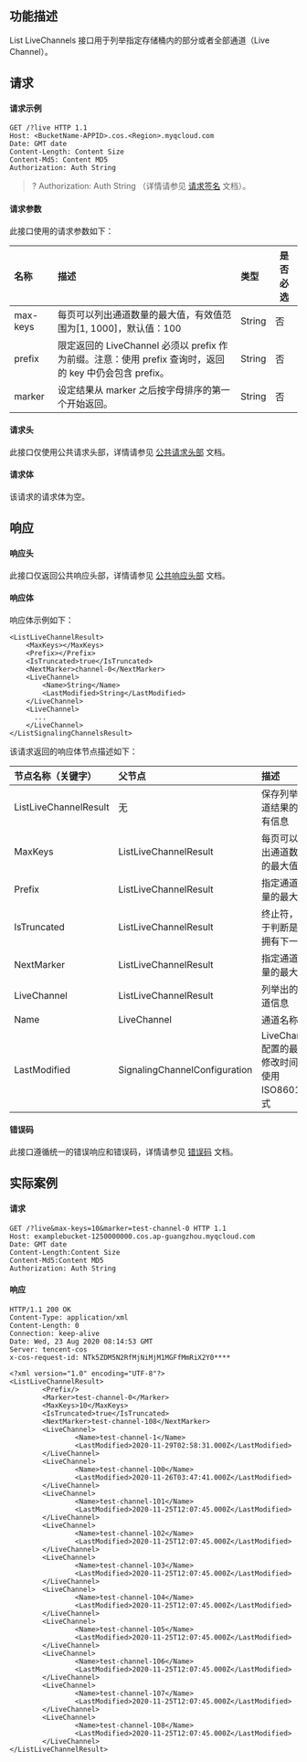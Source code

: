 ## 功能描述

List LiveChannels 接口用于列举指定存储桶内的部分或者全部通道（Live Channel）。

## 请求

#### 请求示例

```plaintext
GET /?live HTTP 1.1
Host: <BucketName-APPID>.cos.<Region>.myqcloud.com
Date: GMT date
Content-Length: Content Size
Content-Md5: Content MD5
Authorization: Auth String
```

> ? Authorization: Auth String （详情请参见 [请求签名](https://cloud.tencent.com/document/product/436/7778) 文档）。


#### 请求参数

此接口使用的请求参数如下：

| 名称    | 描述                                         | 类型      | 是否必选  |
| :---------------------- | :------------------------------------------- | :-------- | --------- |
| max-keys | 每页可以列出通道数量的最大值，有效值范围为[1, 1000]，默认值：100 | String | 否 |
| prefix | 限定返回的 LiveChannel 必须以 prefix 作为前缀。注意：使用 prefix 查询时，返回的 key 中仍会包含 prefix。 | String | 否 |
| marker | 设定结果从 marker 之后按字母排序的第一个开始返回。 | String | 否 |

#### 请求头

此接口仅使用公共请求头部，详情请参见 [公共请求头部](https://cloud.tencent.com/document/product/436/7728) 文档。


#### 请求体

该请求的请求体为空。

## 响应

#### 响应头

此接口仅返回公共响应头部，详情请参见 [公共响应头部](https://cloud.tencent.com/document/product/436/7729) 文档。

#### 响应体

响应体示例如下：

```plaintext
<ListLiveChannelResult>
	<MaxKeys></MaxKeys>
	<Prefix></Prefix>
	<IsTruncated>true</IsTruncated>
	<NextMarker>channel-0</NextMarker>
    <LiveChannel>
        <Name>String</Name>
        <LastModified>String</LastModified>
    </LiveChannel>
    <LiveChannel>
      ...
    </LiveChannel>
</ListSignalingChannelsResult>
```

该请求返回的响应体节点描述如下：

| 节点名称（关键字）      | 父节点                  | 描述                                         | 类型      |
| :---------------------- | :---------------------- | :------------------------------------------- | :-------- |
| ListLiveChannelResult | 无 | 保存列举通道结果的所有信息 | Container |
| MaxKeys | ListLiveChannelResult | 每页可以列出通道数量的最大值                       | String |
| Prefix | ListLiveChannelResult | 指定通道数量的最大值                       | String |
| IsTruncated | ListLiveChannelResult | 终止符，用于判断是否拥有下一页                       | String |
| NextMarker | ListLiveChannelResult | 指定通道数量的最大值                     | String |
| LiveChannel | ListLiveChannelResult | 列举出的通道信息                   | Container |
| Name | LiveChannel           | 通道名称                       | String |
| LastModified | SignalingChannelConfiguration                      |  LiveChannel 配置的最后修改时间。使用 ISO8601格式  | String |

#### 错误码

此接口遵循统一的错误响应和错误码，详情请参见 [错误码](https://cloud.tencent.com/document/product/436/7730) 文档。

## 实际案例

#### 请求

```plaintext
GET /?live&max-keys=10&marker=test-channel-0 HTTP 1.1
Host: examplebucket-1250000000.cos.ap-guangzhou.myqcloud.com
Date: GMT date
Content-Length:Content Size
Content-Md5:Content MD5
Authorization: Auth String
```

#### 响应

```plaintext
HTTP/1.1 200 OK
Content-Type: application/xml
Content-Length: 0
Connection: keep-alive
Date: Wed, 23 Aug 2020 08:14:53 GMT
Server: tencent-cos
x-cos-request-id: NTk5ZDM5N2RfMjNiMjM1MGFfMmRiX2Y0****

<?xml version="1.0" encoding="UTF-8"?>
<ListLiveChannelResult>
        <Prefix/>
        <Marker>test-channel-0</Marker>
        <MaxKeys>10</MaxKeys>
        <IsTruncated>true</IsTruncated>
        <NextMarker>test-channel-108</NextMarker>
        <LiveChannel>
                <Name>test-channel-1</Name>
                <LastModified>2020-11-29T02:58:31.000Z</LastModified>
        </LiveChannel>
        <LiveChannel>
                <Name>test-channel-100</Name>
                <LastModified>2020-11-26T03:47:41.000Z</LastModified>
        </LiveChannel>
        <LiveChannel>
                <Name>test-channel-101</Name>
                <LastModified>2020-11-25T12:07:45.000Z</LastModified>
        </LiveChannel>
        <LiveChannel>
                <Name>test-channel-102</Name>
                <LastModified>2020-11-25T12:07:45.000Z</LastModified>
        </LiveChannel>
        <LiveChannel>
                <Name>test-channel-103</Name>
                <LastModified>2020-11-25T12:07:45.000Z</LastModified>
        </LiveChannel>
        <LiveChannel>
                <Name>test-channel-104</Name>
                <LastModified>2020-11-25T12:07:45.000Z</LastModified>
        </LiveChannel>
        <LiveChannel>
                <Name>test-channel-105</Name>
                <LastModified>2020-11-25T12:07:45.000Z</LastModified>
        </LiveChannel>
        <LiveChannel>
                <Name>test-channel-106</Name>
                <LastModified>2020-11-25T12:07:45.000Z</LastModified>
        </LiveChannel>
        <LiveChannel>
                <Name>test-channel-107</Name>
                <LastModified>2020-11-25T12:07:45.000Z</LastModified>
        </LiveChannel>
        <LiveChannel>
                <Name>test-channel-108</Name>
                <LastModified>2020-11-25T12:07:45.000Z</LastModified>
        </LiveChannel>
</ListLiveChannelResult>
```
